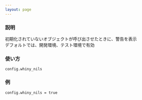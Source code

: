 ```yaml
---
layout: page
---
```

### 説明
初期化されていないオブジェクトが呼び出させたときに、警告を表示  
デフォルトでは、開発環境、テスト環境で有効

### 使い方
    config.whiny_nils

### 例
    config.whiny_nils = true